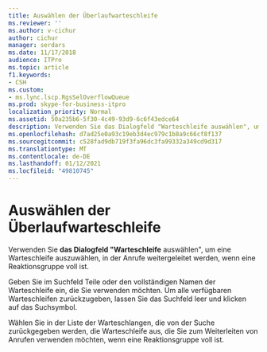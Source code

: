```yaml
---
title: Auswählen der Überlaufwarteschleife
ms.reviewer: ''
ms.author: v-cichur
author: cichur
manager: serdars
ms.date: 11/17/2018
audience: ITPro
ms.topic: article
f1.keywords:
- CSH
ms.custom:
- ms.lync.lscp.RgsSelOverflowQueue
ms.prod: skype-for-business-itpro
localization_priority: Normal
ms.assetid: 50a235b6-5f30-4c49-93d9-6c6f43edce64
description: Verwenden Sie das Dialogfeld "Warteschleife auswählen", um eine Warteschleife auszuwählen, in der Anrufe weitergeleitet werden, wenn eine Reaktionsgruppe voll ist.
ms.openlocfilehash: d7ad25e0a93c19eb3d4ec979c1b8a9c66cf8f137
ms.sourcegitcommit: c528fad9db719f3fa96dc3fa99332a349cd9d317
ms.translationtype: MT
ms.contentlocale: de-DE
ms.lasthandoff: 01/12/2021
ms.locfileid: "49810745"
---
```

# <a name="select-overflow-queue"></a>Auswählen der Überlaufwarteschleife
 
Verwenden Sie **das Dialogfeld "Warteschleife** auswählen", um eine Warteschleife auszuwählen, in der Anrufe weitergeleitet werden, wenn eine Reaktionsgruppe voll ist.
  
Geben Sie im Suchfeld Teile oder den vollständigen Namen der Warteschleife ein, die Sie verwenden möchten. Um alle verfügbaren Warteschleifen zurückzugeben, lassen Sie das Suchfeld leer und klicken auf das Suchsymbol.
  
Wählen Sie in der Liste der Warteschlangen, die von der Suche zurückgegeben werden, die Warteschleife aus, die Sie zum Weiterleiten von Anrufen verwenden möchten, wenn eine Reaktionsgruppe voll ist.
  

